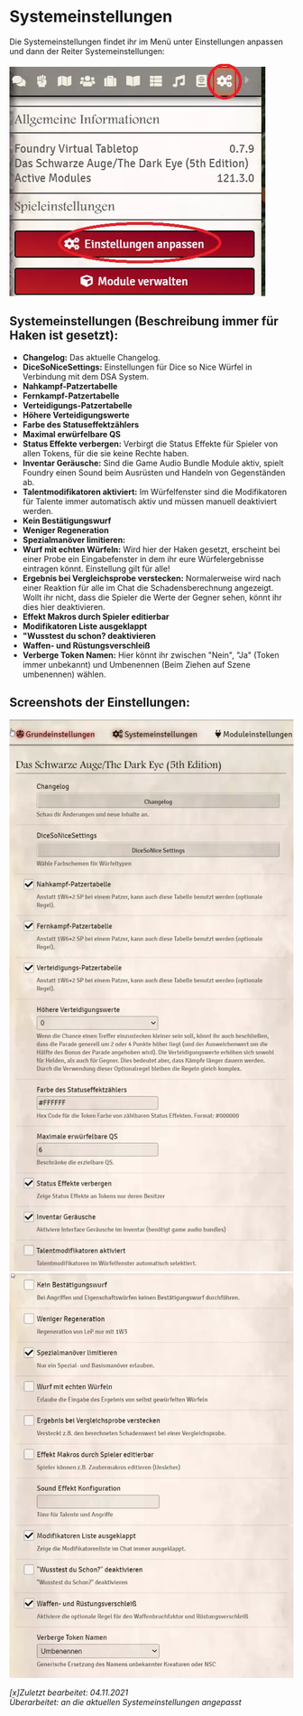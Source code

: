 # Systemeinstellungen
Die Systemeinstellungen findet ihr im Menü unter Einstellungen anpassen und dann der Reiter Systemeinstellungen:  
 
 ![Menü](de/images/de-systemeinstellungen_0.webp)  
 
 ## Systemeinstellungen (Beschreibung immer für Haken ist gesetzt):  
* **Changelog:** Das aktuelle Changelog.
* **DiceSoNiceSettings:** Einstellungen für Dice so Nice Würfel in Verbindung mit dem DSA System.
* **Nahkampf-Patzertabelle** 
* **Fernkampf-Patzertabelle**
* **Verteidigungs-Patzertabelle** 
* **Höhere Verteidigungswerte**
* **Farbe des Statuseffektzählers**
* **Maximal erwürfelbare QS**
* **Status Effekte verbergen:** Verbirgt die Status Effekte für Spieler von allen Tokens, für die sie keine Rechte haben.
* **Inventar Geräusche:** Sind die Game Audio Bundle Module aktiv, spielt Foundry einen Sound beim Ausrüsten und Handeln von Gegenständen ab.  
* **Talentmodifikatoren aktiviert:** Im Würfelfenster sind die Modifikatoren für Talente immer automatisch aktiv und müssen manuell deaktiviert werden.
* **Kein Bestätigungswurf** 
* **Weniger Regeneration**
* **Spezialmanöver limitieren:**
* **Wurf mit echten Würfeln:** Wird hier der Haken gesetzt, erscheint bei einer Probe ein Eingabefenster in dem ihr eure Würfelergebnisse eintragen könnt. Einstellung gilt für alle!
* **Ergebnis bei Vergleichsprobe verstecken:** Normalerweise wird nach einer Reaktion für alle im Chat die Schadensberechnung angezeigt. Wollt ihr nicht, dass die Spieler die Werte der Gegner sehen, könnt ihr dies hier deaktivieren.
* **Effekt Makros durch Spieler editierbar**
* **Modifikatoren Liste ausgeklappt**
* **"Wusstest du schon? deaktivieren**
* **Waffen- und Rüstungsverschleiß**
* **Verberge Token Namen:** Hier könnt ihr zwischen "Nein", "Ja" (Token immer unbekannt) und Umbenennen (Beim Ziehen auf Szene umbenennen) wählen.

 ## Screenshots der Einstellungen:
 ![Systemeinstellugen1](de/images/de-systemeinstellungen_1.webp) 
 ![Systemeinstellungen2](de/images/de-systemeinstellungen_2.webp)

  *[x]Zuletzt bearbeitet: 04.11.2021*  
*Überarbeitet: an die aktuellen Systemeinstellungen angepasst*
